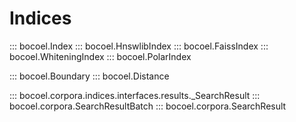 # <code class="doc-symbol doc-symbol-nav doc-symbol-module"></code> Indices

::: bocoel.Index
::: bocoel.HnswlibIndex
::: bocoel.FaissIndex
::: bocoel.WhiteningIndex
::: bocoel.PolarIndex

::: bocoel.Boundary
::: bocoel.Distance

::: bocoel.corpora.indices.interfaces.results._SearchResult
::: bocoel.corpora.SearchResultBatch
::: bocoel.corpora.SearchResult
